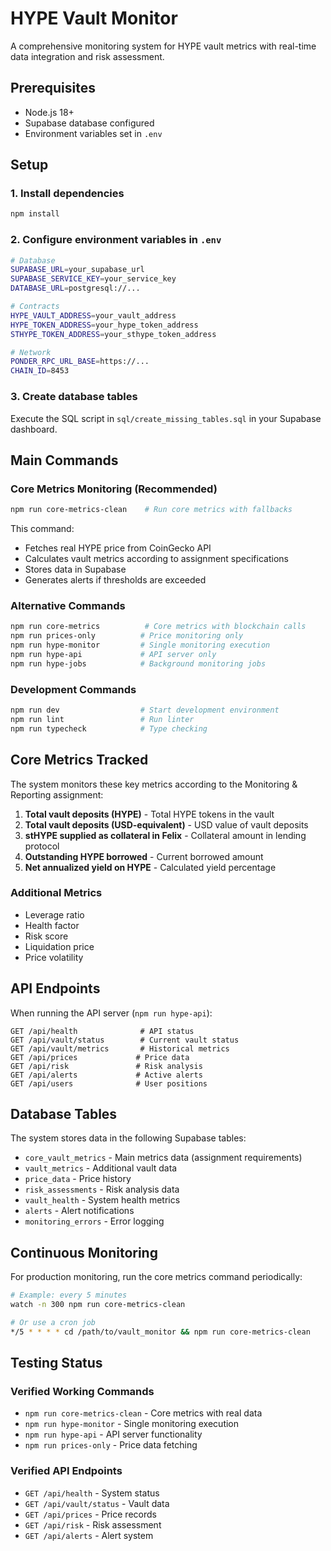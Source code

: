 # HYPE Vault Monitor

A comprehensive monitoring system for HYPE vault metrics with real-time data integration and risk assessment.

## Prerequisites

- Node.js 18+
- Supabase database configured
- Environment variables set in `.env`

## Setup

### 1. Install dependencies
```bash
npm install
```

### 2. Configure environment variables in `.env`
```bash
# Database
SUPABASE_URL=your_supabase_url
SUPABASE_SERVICE_KEY=your_service_key
DATABASE_URL=postgresql://...

# Contracts
HYPE_VAULT_ADDRESS=your_vault_address
HYPE_TOKEN_ADDRESS=your_hype_token_address
STHYPE_TOKEN_ADDRESS=your_sthype_token_address

# Network
PONDER_RPC_URL_BASE=https://...
CHAIN_ID=8453
```

### 3. Create database tables
Execute the SQL script in `sql/create_missing_tables.sql` in your Supabase dashboard.

## Main Commands

### Core Metrics Monitoring (Recommended)
```bash
npm run core-metrics-clean    # Run core metrics with fallbacks
```

This command:
- Fetches real HYPE price from CoinGecko API
- Calculates vault metrics according to assignment specifications
- Stores data in Supabase
- Generates alerts if thresholds are exceeded

### Alternative Commands
```bash
npm run core-metrics          # Core metrics with blockchain calls
npm run prices-only          # Price monitoring only
npm run hype-monitor         # Single monitoring execution
npm run hype-api             # API server only
npm run hype-jobs            # Background monitoring jobs
```

### Development Commands
```bash
npm run dev                  # Start development environment
npm run lint                 # Run linter
npm run typecheck            # Type checking
```

## Core Metrics Tracked

The system monitors these key metrics according to the Monitoring & Reporting assignment:

1. **Total vault deposits (HYPE)** - Total HYPE tokens in the vault
2. **Total vault deposits (USD-equivalent)** - USD value of vault deposits
3. **stHYPE supplied as collateral in Felix** - Collateral amount in lending protocol
4. **Outstanding HYPE borrowed** - Current borrowed amount
5. **Net annualized yield on HYPE** - Calculated yield percentage

### Additional Metrics
- Leverage ratio
- Health factor
- Risk score
- Liquidation price
- Price volatility

## API Endpoints

When running the API server (`npm run hype-api`):

```
GET /api/health              # API status
GET /api/vault/status        # Current vault status
GET /api/vault/metrics       # Historical metrics
GET /api/prices             # Price data
GET /api/risk               # Risk analysis
GET /api/alerts             # Active alerts
GET /api/users              # User positions
```

## Database Tables

The system stores data in the following Supabase tables:
- `core_vault_metrics` - Main metrics data (assignment requirements)
- `vault_metrics` - Additional vault data
- `price_data` - Price history
- `risk_assessments` - Risk analysis data
- `vault_health` - System health metrics
- `alerts` - Alert notifications
- `monitoring_errors` - Error logging

## Continuous Monitoring

For production monitoring, run the core metrics command periodically:

```bash
# Example: every 5 minutes
watch -n 300 npm run core-metrics-clean

# Or use a cron job
*/5 * * * * cd /path/to/vault_monitor && npm run core-metrics-clean
```

## Testing Status

### Verified Working Commands
- `npm run core-metrics-clean` - Core metrics with real data
- `npm run hype-monitor` - Single monitoring execution
- `npm run hype-api` - API server functionality
- `npm run prices-only` - Price data fetching

### Verified API Endpoints
- `GET /api/health` - System status
- `GET /api/vault/status` - Vault data
- `GET /api/prices` - Price records
- `GET /api/risk` - Risk assessment
- `GET /api/alerts` - Alert system
